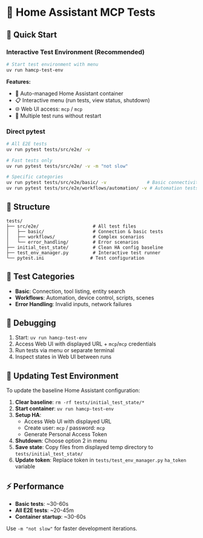 # 🧪 Home Assistant MCP Tests

## 🚀 Quick Start

### Interactive Test Environment (Recommended)

```bash
# Start test environment with menu
uv run hamcp-test-env
```

**Features:**
- 🐳 Auto-managed Home Assistant container
- 📋 Interactive menu (run tests, view status, shutdown)
- 🌐 Web UI access: `mcp` / `mcp`
- 🔄 Multiple test runs without restart

### Direct pytest

```bash
# All E2E tests
uv run pytest tests/src/e2e/ -v

# Fast tests only
uv run pytest tests/src/e2e/ -v -m "not slow"

# Specific categories
uv run pytest tests/src/e2e/basic/ -v               # Basic connectivity
uv run pytest tests/src/e2e/workflows/automation/ -v # Automation tests
```

## 📁 Structure

```
tests/
├── src/e2e/                    # All test files
│   ├── basic/                  # Connection & basic tests
│   ├── workflows/              # Complex scenarios
│   └── error_handling/         # Error scenarios
├── initial_test_state/         # Clean HA config baseline
├── test_env_manager.py         # Interactive test runner
└── pytest.ini                 # Test configuration
```

## 🔧 Test Categories

- **Basic**: Connection, tool listing, entity search
- **Workflows**: Automation, device control, scripts, scenes
- **Error Handling**: Invalid inputs, network failures

## 🐛 Debugging

1. Start: `uv run hamcp-test-env`
2. Access Web UI with displayed URL + `mcp`/`mcp` credentials
3. Run tests via menu or separate terminal
4. Inspect states in Web UI between runs

## 🔄 Updating Test Environment

To update the baseline Home Assistant configuration:

1. **Clear baseline**: `rm -rf tests/initial_test_state/*`
2. **Start container**: `uv run hamcp-test-env`
3. **Setup HA**:
   - Access Web UI with displayed URL
   - Create user: `mcp` / password: `mcp`
   - Generate Personal Access Token
4. **Shutdown**: Choose option 2 in menu
5. **Save state**: Copy files from displayed temp directory to `tests/initial_test_state/`
6. **Update token**: Replace token in `tests/test_env_manager.py` `ha_token` variable

## ⚡ Performance

- **Basic tests**: ~30-60s
- **All E2E tests**: ~20-45m
- **Container startup**: ~30-60s

Use `-m "not slow"` for faster development iterations.